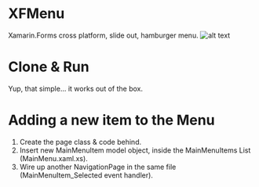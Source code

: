 # XFMenu
Xamarin.Forms cross platform, slide out, hamburger menu.
![alt text](https://i2.wp.com/www.brandontillman.com/wp-content/uploads/2017/08/XFMenu_iOS.png?w=1051 "BrandonTillman.com Xamarin.Forms")
# Clone & Run
Yup, that simple... it works out of the box.
# Adding a new item to the Menu
1. Create the page class & code behind.
2. Insert new MainMenuItem model object, inside the MainMenuItems List (MainMenu.xaml.xs).
3. Wire up another NavigationPage in the same file (MainMenuItem_Selected event handler).

